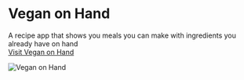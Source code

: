 # Vegan on Hand
  A recipe app that shows you meals you can make with ingredients you already have on hand
  <br><a href="https://vegan-on-hand.herokuapp.com/">Visit Vegan on Hand</a>

![Vegan on Hand]('./demo/demo.gif')

